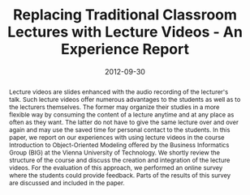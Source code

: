 ---
abstract: Lecture videos are slides enhanced with the audio recording of the lecturer's
  talk. Such lecture videos offer numerous advantages to the students as well as to
  the lecturers themselves. The former may organize their studies in a more flexible
  way by consuming the content of a lecture anytime and at any place as often as they
  want. The latter do not have to give the same lecture over and over again and may
  use the saved time for personal contact to the students. In this paper, we report
  on our experiences with using lecture videos in the course Introduction to Object-Oriented
  Modeling offered by the Business Informatics Group (BIG) at the Vienna University
  of Technology. We shortly review the structure of the course and discuss the creation
  and integration of the lecture videos. For the evaluation of this approach, we performed
  an online survey where the students could provide feedback. Parts of the results
  of this survey are discussed and included in the paper.
authors:
- Marion Scholz
- Tanja Mayerhofer
- Martina Seidl
- Christian Huemer
date: '2012-09-30'
featured: false
links:
- name: Publik
  url: https://publik.tuwien.ac.at/showentry.php?ID=215767&lang=2
publication: 'Talk: Educators'' Symposium @ MODELS 2012, Innsbruck; 09-30-2012 - 10-05-2012;
  in: "Proceedings of the 8th Educators'' Symposium @ MODELS 2012: Software Modeling
  in Education (EduSymp''12)", ACM Digital Library, (2012), 21 - 27'
publication_types:
- '1'
publishDate: '2012-09-30'
title: Replacing Traditional Classroom Lectures with Lecture Videos - An Experience
  Report
url_pdf: http://publik.tuwien.ac.at/files/PubDat_215767.pdf
---